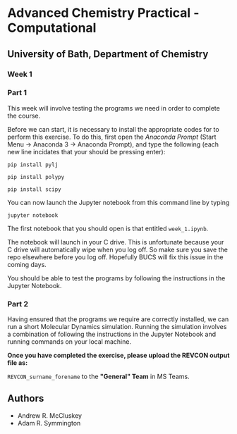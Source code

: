 # Advanced Chemistry Practical - Computational
## University of Bath, Department of Chemistry
### Week 1

### Part 1

This week will involve testing the programs we need in order to complete the course. 

Before we can start, it is necessary to install the appropriate codes for to perform this exercise. To do this, first open the *Anaconda Prompt* (Start Menu -> Anaconda 3 -> Anaconda Prompt), and type the following (each new line incidates that your should be pressing enter):

```
pip install pylj

pip install polypy

pip install scipy
```

You can now launch the Jupyter notebook from this command line by typing

```
jupyter notebook
```

The first notebook that you should open is that entitled `week_1.ipynb`. 

The notebook will launch in your C drive. This is unfortunate because your C drive will automatically wipe when you log off. So make sure you save the repo elsewhere before you log off. Hopefully BUCS will fix this issue in the coming days.

You should be able to test the programs by following the instructions in the Jupyter Notebook.


### Part 2

Having ensured that the programs we require are correctly installed, we can run a short Molecular Dynamics simulation. 
Running the simulation involves a combination of following the instructions in the Jupyter Notebook and running commands on your local machine.

**Once you have completed the exercise, please upload the REVCON output file as:**

<code>REVCON_surname_forename</code> to the **"General" Team** in MS Teams.


## Authors

- Andrew R. McCluskey
- Adam R. Symmington
